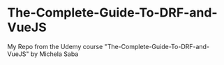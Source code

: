 # The-Complete-Guide-To-DRF-and-VueJS
My Repo from the Udemy course "The-Complete-Guide-To-DRF-and-VueJS" by Michela Saba
